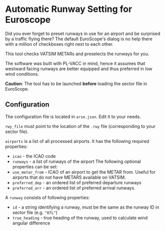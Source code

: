 # Automatic Runway Setting for Euroscope

Did you ever forget to preset runways in use for an airport and be surprised by a traffic flying there? The default EuroScope's dialog is no help there with a million of checkboxes right next to each other.

This tool checks VATSIM METARs and preselects the runways for you.

The software was built with PL-VACC in mind, hence it assumes that westward facing runways are better equipped and thus preferred in low wind conditions.

**Caution**: The tool has to be launched **before** loading the sector file in EuroScope.

## Configuration
The configuration file is located in `arse.json`. Edit it to your needs.

`rwy_file` must point to the location of the `.rwy` file (corresponding to your sector file).

`airports` is a list of all processed airports. It has the following required properties:
* `icao` - the ICAO code
* `runways` - a list of runways of the airport
The following optional properties can be set:
* `use_metar_from` - ICAO of an airport to get the METAR from. Useful for airports that do not have METARS available on VATSIM.
* `preferred_dep` - an ordered list of preferred departure runways
* `preferred_arr` - an ordered list of preferred arrival runways.

A `runway` consists of following properties:
* `id` - a string identifying a runway, must be the same as the runway ID in sector file (e.g. `"07L"`)
* `true_heading` - true heading of the runway, used to calculate wind angular difference